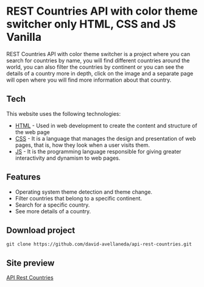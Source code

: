 # REST Countries API with color theme switcher only HTML, CSS and JS Vanilla
REST Countries API with color theme switcher is a project where you can search for countries by name, you will find different countries around the world, you can also filter the countries by continent or you can see the details of a country more in depth, click on the image and a separate page will open where you will find more information about that country.

## Tech
This website uses the following technologies:
- [HTML](https://lenguajehtml.com/html/) - Used in web development to create the content and structure of the web page
-  [CSS](https://css-tricks.com/) - It is a language that manages the design and presentation of web pages, that is, how they look when a user visits them.
- [JS](https://developer.mozilla.org/es/docs/Web/JavaScript) - It is the programming language responsible for giving greater interactivity and dynamism to web pages.

## Features
- Operating system theme detection and theme change.
- Filter countries that belong to a specific continent.
- Search for a specific country.
- See more details of a country.

## Download project
`git clone https://github.com/david-avellaneda/api-rest-countries.git`

## Site preview
[API Rest Countries](https://david-avellaneda.github.io/api-rest-countries/)